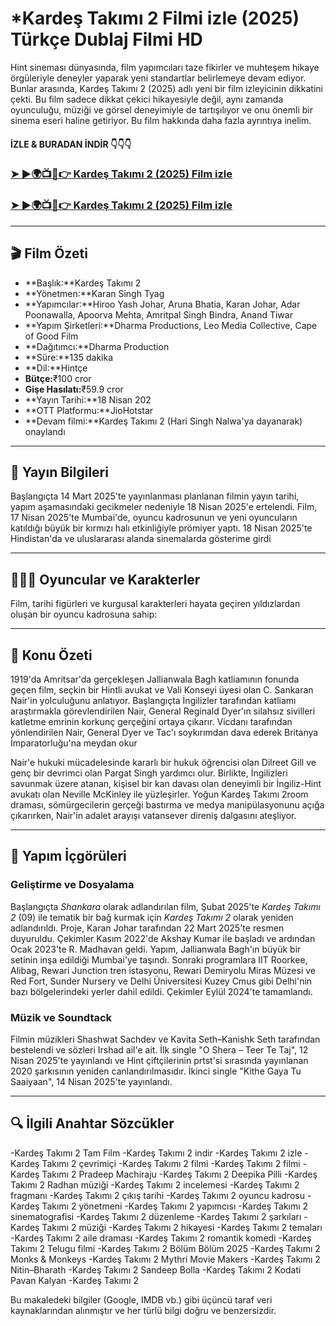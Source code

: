 # *Kardeş Takımı 2 Filmi izle (2025) Türkçe Dublaj Filmi HD
 
 Hint sineması dünyasında, film yapımcıları taze fikirler ve muhteşem hikaye örgüleriyle deneyler yaparak yeni standartlar belirlemeye devam ediyor. Bunlar arasında, Kardeş Takımı 2 (2025) adlı yeni bir film izleyicinin dikkatini çekti. Bu film sadece dikkat çekici hikayesiyle değil, aynı zamanda oyunculuğu, müziği ve görsel deneyimiyle de tartışılıyor ve onu önemli bir sinema eseri haline getiriyor. Bu film hakkında daha fazla ayrıntıya inelim.
 
 #### İZLE & BURADAN İNDİR 👇👇👇
 
 ### <a href="https://tinyurl.com/yevvbrkf" rel="nofollow">➤ ►🌍📺📱👉 Kardeş Takımı 2 (2025) Film izle</a>
 
 ### <a href="https://tinyurl.com/2mcn827e" rel="nofollow">➤ ►🌍📺📱👉 Kardeş Takımı 2 (2025) Film izle</a>
 
 ---
 
 ## 🎬 Film Özeti
 
 - **Başlık:**Kardeş Takımı 2
 - **Yönetmen:**Karan Singh Tyag
 - **Yapımcılar:**Hiroo Yash Johar, Aruna Bhatia, Karan Johar, Adar Poonawalla, Apoorva Mehta, Amritpal Singh Bindra, Anand Tiwar
 - **Yapım Şirketleri:**Dharma Productions, Leo Media Collective, Cape of Good Film
 - **Dağıtımcı:**Dharma Production
 - **Süre:**135 dakika
 - **Dil:**Hintçe
 - **Bütçe:**₹100 cror
 - **Gişe Hasılatı:**₹59.9 cror
 - **Yayın Tarihi:**18 Nisan 202
 - **OTT Platformu:**JioHotstar
 - **Devam filmi:**Kardeş Takımı 2 (Hari Singh Nalwa'ya dayanarak) onaylandı
 
 ---
 
 ## 📅 Yayın Bilgileri
 
 Başlangıçta 14 Mart 2025'te yayınlanması planlanan filmin yayın tarihi, yapım aşamasındaki gecikmeler nedeniyle 18 Nisan 2025'e ertelendi. Film, 17 Nisan 2025'te Mumbai'de, oyuncu kadrosunun ve yeni oyuncuların katıldığı büyük bir kırmızı halı etkinliğiyle prömiyer yaptı. 18 Nisan 2025'te Hindistan'da ve uluslararası alanda sinemalarda gösterime girdi
 
 ---
 
 ## 🧑‍🤝‍🧑 Oyuncular ve Karakterler
 
 Film, tarihi figürleri ve kurgusal karakterleri hayata geçiren yıldızlardan oluşan bir oyuncu kadrosuna sahip:

 ---
 
 ## 📖 Konu Özeti
 
 1919'da Amritsar'da gerçekleşen Jallianwala Bagh katliamının fonunda geçen film, seçkin bir Hintli avukat ve Vali Konseyi üyesi olan C. Sankaran Nair'in yolculuğunu anlatıyor. Başlangıçta İngilizler tarafından katliamı araştırmakla görevlendirilen Nair, General Reginald Dyer'ın silahsız sivilleri katletme emrinin korkunç gerçeğini ortaya çıkarır. Vicdanı tarafından yönlendirilen Nair, General Dyer ve Tac'ı soykırımdan dava ederek Britanya İmparatorluğu'na meydan okur
 
 Nair'e hukuki mücadelesinde kararlı bir hukuk öğrencisi olan Dilreet Gill ve genç bir devrimci olan Pargat Singh yardımcı olur. Birlikte, İngilizleri savunmak üzere atanan, kişisel bir kan davası olan deneyimli bir İngiliz-Hint avukatı olan Neville McKinley ile yüzleşirler. Yoğun Kardeş Takımı 2room draması, sömürgecilerin gerçeği bastırma ve medya manipülasyonunu açığa çıkarırken, Nair'in adalet arayışı vatansever direniş dalgasını ateşliyor.
 
 ---
 
 ## 🎥 Yapım İçgörüleri
 
 ### Geliştirme ve Dosyalama
 
 Başlangıçta *Shankara* olarak adlandırılan film, Şubat 2025'te *Kardeş Takımı 2* (09) ile tematik bir bağ kurmak için *Kardeş Takımı 2* olarak yeniden adlandırıldı. Proje, Karan Johar tarafından 22 Mart 2025'te resmen duyuruldu. Çekimler Kasım 2022'de Akshay Kumar ile başladı ve ardından Ocak 2023'te R. Madhavan geldi. Yapım, Jallianwala Bagh'ın büyük bir setinin inşa edildiği Mumbai'ye taşındı. Sonraki programlara IIT Roorkee, Alibag, Rewari Junction tren istasyonu, Rewari Demiryolu Miras Müzesi ve Red Fort, Sunder Nursery ve Delhi Üniversitesi Kuzey Cmus gibi Delhi'nin bazı bölgelerindeki yerler dahil edildi. Çekimler Eylül 2024'te tamamlandı.
 
 ### Müzik ve Soundtack
 
 Filmin müzikleri Shashwat Sachdev ve Kavita Seth–Kanishk Seth tarafından bestelendi ve sözleri Irshad ail'e ait. İlk single "O Shera – Teer Te Taj", 12 Nisan 2025'te yayınlandı ve Hint çiftçilerinin prtst'si sırasında yayınlanan 2020 şarkısının yeniden canlandırılmasıdır. İkinci single "Kithe Gaya Tu Saaiyaan", 14 Nisan 2025'te yayınlandı.
 
 ---
 
 ## 🔍 İlgili Anahtar Sözcükler
 
 -Kardeş Takımı 2 Tam Film
 -Kardeş Takımı 2 indir
 -Kardeş Takımı 2 izle
 -Kardeş Takımı 2 çevrimiçi
 -Kardeş Takımı 2 filmi
 -Kardeş Takımı 2 filmi
 -Kardeş Takımı 2 Pradeep Machiraju
 -Kardeş Takımı 2 Deepika Pilli
 -Kardeş Takımı 2 Radhan müziği
 -Kardeş Takımı 2 incelemesi
 -Kardeş Takımı 2 fragmanı
 -Kardeş Takımı 2 çıkış tarihi
 -Kardeş Takımı 2 oyuncu kadrosu
 -Kardeş Takımı 2 yönetmeni
 -Kardeş Takımı 2 yapımcısı
 -Kardeş Takımı 2 sinematografisi
 -Kardeş Takımı 2 düzenleme
 -Kardeş Takımı 2 şarkıları
 -Kardeş Takımı 2 müziği
 -Kardeş Takımı 2 hikayesi
 -Kardeş Takımı 2 temaları
 -Kardeş Takımı 2 aile draması
 -Kardeş Takımı 2 romantik komedi
 -Kardeş Takımı 2 Telugu filmi
 -Kardeş Takımı 2 Bölüm Bölüm 2025
 -Kardeş Takımı 2 Monks & Monkeys
 -Kardeş Takımı 2 Mythri Movie Makers
 -Kardeş Takımı 2 Nitin–Bharath
 -Kardeş Takımı 2 Sandeep Bolla
 -Kardeş Takımı 2 Kodati Pavan Kalyan
 -Kardeş Takımı 2
 
 <p>Bu makaledeki bilgiler (Google, IMDB vb.) gibi üçüncü taraf veri kaynaklarından alınmıştır ve her türlü bilgi doğru ve benzersizdir.</p>
